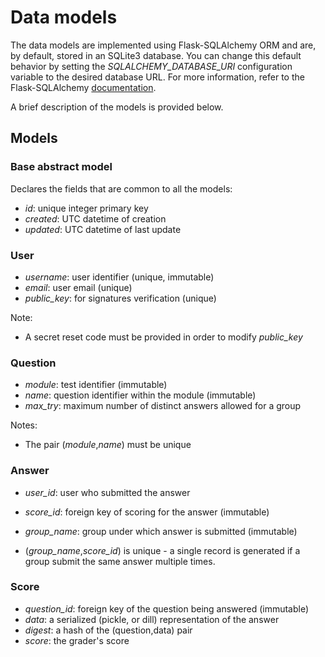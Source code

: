 # Data models

The data models are implemented using Flask-SQLAlchemy ORM and are, by default, stored in an SQLite3 database.
You can change this default behavior by setting the _SQLALCHEMY_DATABASE_URI_ configuration variable to the desired database URL.
For more information, refer to the Flask-SQLAlchemy [documentation](https://flask-sqlalchemy.palletsprojects.com/en/3.1.x/quickstart/#installation).

A brief description of the models is provided below.

## Models

### Base abstract model

Declares the fields that are common to all the models:

- _id_: unique integer primary key
- _created_: UTC datetime of creation
- _updated_: UTC datetime of last update

### User

- _username_: user identifier (unique, immutable)
- _email_: user email (unique)
- _public_key_: for signatures verification (unique)

Note:
- A secret reset code must be provided in order to modify _public_key_

### Question

- _module_: test identifier (immutable)
- _name_: question identifier within the module (immutable)
- _max_try_: maximum number of distinct answers allowed for a group

Notes:
- The pair (_module_,_name_) must be unique

### Answer

- _user_id_: user who submitted the answer
- _score_id_: foreign key of scoring for the answer (immutable)
- _group_name_: group under which answer is submitted (immutable)

- (_group_name_,_score_id_) is unique - a single record is generated if a group submit the same answer multiple times.

### Score

- _question_id_: foreign key of the question being answered (immutable)
- _data_: a serialized (pickle, or dill) representation of the answer
- _digest_: a hash of the (question,data) pair
- _score_: the grader's score


